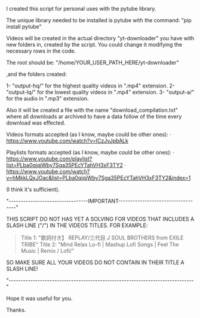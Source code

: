 I created this script for personal uses with the pytube library.

The unique library needed to be installed is pytube with the command:
"pip install pytube"

Videos will be created in the actual directory "yt-downloader" you have with 
new folders in, created by the script. You could change it modifying the 
necessary rows in the code.

The root should be:
"/home/YOUR_USER_PATH_HERE/yt-downloader"

,and the folders created:

1- "output-hq/" for the highest quality videos in ".mp4" extension.
2- "output-lq/" for the lowest quality videos in ".mp4" extension.
3- "output-a/" for the audio in ".mp3" extension.

Also it will be created a file with the name "download_compilation.txt" where
all downloads ar archived to have a data follow of the time every download
was effected. 

Videos formats accepted (as I know, maybe could be other ones):
· https://www.youtube.com/watch?v=ICzJvJpbALk

Playlists formats accepted (as I know, maybe could be other ones):
· https://www.youtube.com/playlist?list=PLba0qjqjWby7Sga35PEcYTahVH3xF3TY2
· https://www.youtube.com/watch?v=hMkkLQxJOac&list=PLba0qjqjWby7Sga35PEcYTahVH3xF3TY2&index=1

(I think it's sufficient).


"---------------------------------IMPORTANT-----------------------------------"

THIS SCRIPT DO NOT HAS YET A SOLVING FOR VIDEOS THAT INCLUDES A
SLASH LINE ("/") IN THE VIDEOS TITLES. FOR EXAMPLE:

>Title 1: "歌詞付き】 REPLAY/三代目 J SOUL BROTHERS from EXILE TRIBE"
>Title 2: "Mind Relax Lo-fi | Mashup Lofi Songs | Feel The Music | Remix / Lofi/"

SO MAKE SURE ALL YOUR VIDEOS DO NOT CONTAIN IN THEIR TITLE A SLASH LINE!

"-----------------------------------------------------------------------------"


Hope it was useful for you.

Thanks.
